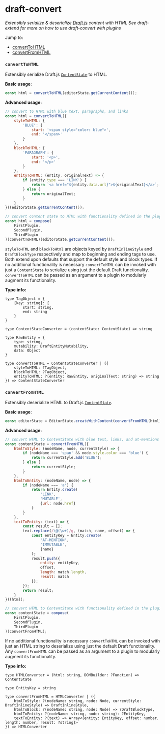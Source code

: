 # draft-convert
*Extensibly serialize & deserialize [Draft.js](http://draftjs.org) content with HTML*
*See draft-extend for more on how to use draft-convert with plugins*

Jump to:
- [convertToHTML](#converttohtml)
- [convertFromHTML](#convertfromhtml)

### `convertToHTML`
Extensibly serialize Draft.js [`ContentState`](http://facebook.github.io/draft-js/docs/api-reference-content-state.html#content) to HTML.

**Basic usage:**
```javascript
const html = convertToHTML(editorState.getCurrentContent());
```

**Advanced usage:**
```javascript
// convert to HTML with blue text, paragraphs, and links
const html = convertToHTML({
    styleToHTML: {
        'BLUE': {
            start: '<span style="color: blue">',
            end: '</span>'
        }
    },
    blockToHTML: {
        'PARAGRAPH': {
            start: '<p>',
            end: '</p>'
        }
    },
    entityToHTML: (entity, originalText) => {
        if (entity.type === 'LINK') {
            return `<a href="${entity.data.url}">${originalText}</a>`;
        } else {
            return originalText;
        }
    }
})(editorState.getCurrentContent());

// convert content state to HTML with functionality defined in the plugins applied
const html = compose(
    FirstPlugin,
    SecondPlugin,
    ThirdPlugin
)(convertToHTML)(editorState.getCurrentContent());
```

`styleToHTML` and `blockToHtml` are objects keyed by `DraftInlineStyle` and `DraftBlockType` respectively and map
to beginning and ending tags to use. Both extend upon defaults that support the default style and block types. If no additional functionality is necessary `convertToHTML` can be invoked with just a `ContentState` to serialize using just the default Draft functionality. `convertToHTML` can be passed as an argument to a plugin to modularly augment its functionality.

**Type info:**
```
type TagObject = {
    [key: string]: {
        start: string,
        end: string
    }
}

type ContentStateConverter = (contentState: ContentState) => string

type RawEntity = {
    type: string,
    mutability: DraftEntityMutability,
    data: Object
}

type convertToHTML = ContentStateConverter | ({
    styleToHTML: ?TagObject,
    blockToHTML: ?TagObject,
    entityToHTML: ?(entity: RawEntity, originalText: string) => string
}) => ContentStateConverter

```

### `convertFromHTML`
Extensibly deserialize HTML to Draft.js [`ContentState`](http://facebook.github.io/draft-js/docs/api-reference-content-state.html#content).

**Basic usage:**
```javascript
const editorState = EditorState.createWithContent(convertFromHTML(html));
```

**Advanced usage:**
```javascript
// convert HTML to ContentState with blue text, links, and at-mentions
const contentState = convertFromHTML({
    htmlToStyle: (nodeName, node, currentStyle) => {
        if (nodeName === 'span' && node.style.color === 'blue') {
            return currentStyle.add('BLUE');
        } else {
            return currentStyle;
        }
    },
    htmlToEntity: (nodeName, node) => {
        if (nodeName === 'a') {
            return Entity.create(
                'LINK',
                'MUTABLE',
                {url: node.href}
            )
        }
    },
    textToEntity: (text) => {
        const result = [];
        text.replace(/\@(\w+)/g, (match, name, offset) => {
            const entityKey = Entity.create(
                'AT-MENTION',
                'IMMUTABLE',
                {name}
            );
            result.push({
                entity: entityKey,
                offset,
                length: match.length,
                result: match
            });
        });
        return result;
    }
})(html);

// convert HTML to ContentState with functionality defined in the plugins applied
const contentState = compose(
    FirstPlugin,
    SecondPlugin,
    ThirdPlugin
)(convertFromHTML);
```

If no additional functionality is necessary `convertToHTML` can be invoked with just an HTML string to deserialize using just the default Draft functionality. Any `convertFromHTML` can be passed as an argument to a plugin to modularly augment its functionality.

**Type info:**
```
type HTMLConverter = (html: string, DOMBuilder: ?Function) => ContentState

type EntityKey = string

type convertFromHTML = HTMLConverter | ({
    htmlToStyle: ?(nodeName: string, node: Node, currentStyle: DraftInlineStyle) => DraftInlineStyle,
    htmlToBlock: ?(nodeName: string, node: Node) => ?DraftBlockType,
    htmlToEntity: ?(nodeName: string, node: string): ?EntityKey,
    textToEntity: ?(text) => Array<{entity: EntityKey, offset: number, length: number, result: ?string}>
}) => HTMLConverter
```
